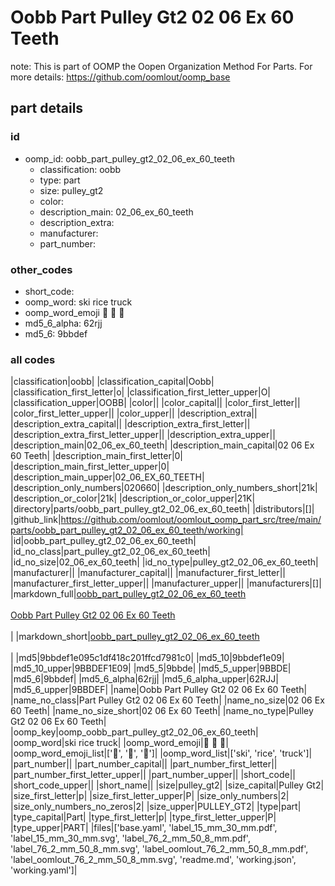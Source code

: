 # Oobb Part Pulley Gt2 02 06 Ex 60 Teeth  

note: This is part of OOMP the Oopen Organization Method For Parts. For more details: https://github.com/oomlout/oomp_base

##  part details





### id
* oomp_id: oobb_part_pulley_gt2_02_06_ex_60_teeth
  * classification: oobb
  * type: part
  * size: pulley_gt2
  * color: 
  * description_main: 02_06_ex_60_teeth
  * description_extra: 
  * manufacturer: 
  * part_number: 

### other_codes
* short_code: 
* oomp_word: ski rice truck
* oomp_word_emoji :ski: :rice: :truck:
* md5_6_alpha: 62rjj
* md5_6: 9bbdef

### all codes 
|classification|oobb|
|classification_capital|Oobb|
|classification_first_letter|o|
|classification_first_letter_upper|O|
|classification_upper|OOBB|
|color||
|color_capital||
|color_first_letter||
|color_first_letter_upper||
|color_upper||
|description_extra||
|description_extra_capital||
|description_extra_first_letter||
|description_extra_first_letter_upper||
|description_extra_upper||
|description_main|02_06_ex_60_teeth|
|description_main_capital|02 06 Ex 60 Teeth|
|description_main_first_letter|0|
|description_main_first_letter_upper|0|
|description_main_upper|02_06_EX_60_TEETH|
|description_only_numbers|020660|
|description_only_numbers_short|21k|
|description_or_color|21k|
|description_or_color_upper|21K|
|directory|parts/oobb_part_pulley_gt2_02_06_ex_60_teeth|
|distributors|[]|
|github_link|https://github.com/oomlout/oomlout_oomp_part_src/tree/main/parts/oobb_part_pulley_gt2_02_06_ex_60_teeth/working|
|id|oobb_part_pulley_gt2_02_06_ex_60_teeth|
|id_no_class|part_pulley_gt2_02_06_ex_60_teeth|
|id_no_size|02_06_ex_60_teeth|
|id_no_type|pulley_gt2_02_06_ex_60_teeth|
|manufacturer||
|manufacturer_capital||
|manufacturer_first_letter||
|manufacturer_first_letter_upper||
|manufacturer_upper||
|manufacturers|[]|
|markdown_full|[oobb_part_pulley_gt2_02_06_ex_60_teeth](https://github.com/oomlout/oomlout_oomp_part_src/tree/main/parts/oobb_part_pulley_gt2_02_06_ex_60_teeth/working)<br>[](https://github.com/oomlout/oomlout_oomp_part_src/tree/main/parts/oobb_part_pulley_gt2_02_06_ex_60_teeth/working)<br>[Oobb Part Pulley Gt2 02 06 Ex 60 Teeth](https://github.com/oomlout/oomlout_oomp_part_src/tree/main/parts/oobb_part_pulley_gt2_02_06_ex_60_teeth/working)<br><br>|
|markdown_short|[oobb_part_pulley_gt2_02_06_ex_60_teeth](https://github.com/oomlout/oomlout_oomp_part_src/tree/main/parts/oobb_part_pulley_gt2_02_06_ex_60_teeth/working)<br><br>|
|md5|9bbdef1e095c1df418c201ffcd7981c0|
|md5_10|9bbdef1e09|
|md5_10_upper|9BBDEF1E09|
|md5_5|9bbde|
|md5_5_upper|9BBDE|
|md5_6|9bbdef|
|md5_6_alpha|62rjj|
|md5_6_alpha_upper|62RJJ|
|md5_6_upper|9BBDEF|
|name|Oobb Part Pulley Gt2 02 06 Ex 60 Teeth|
|name_no_class|Part Pulley Gt2 02 06 Ex 60 Teeth|
|name_no_size|02 06 Ex 60 Teeth|
|name_no_size_short|02 06 Ex 60 Teeth|
|name_no_type|Pulley Gt2 02 06 Ex 60 Teeth|
|oomp_key|oomp_oobb_part_pulley_gt2_02_06_ex_60_teeth|
|oomp_word|ski rice truck|
|oomp_word_emoji|:ski: :rice: :truck:|
|oomp_word_emoji_list|[':ski:', ':rice:', ':truck:']|
|oomp_word_list|['ski', 'rice', 'truck']|
|part_number||
|part_number_capital||
|part_number_first_letter||
|part_number_first_letter_upper||
|part_number_upper||
|short_code||
|short_code_upper||
|short_name||
|size|pulley_gt2|
|size_capital|Pulley Gt2|
|size_first_letter|p|
|size_first_letter_upper|P|
|size_only_numbers|2|
|size_only_numbers_no_zeros|2|
|size_upper|PULLEY_GT2|
|type|part|
|type_capital|Part|
|type_first_letter|p|
|type_first_letter_upper|P|
|type_upper|PART|
|files|['base.yaml', 'label_15_mm_30_mm.pdf', 'label_15_mm_30_mm.svg', 'label_76_2_mm_50_8_mm.pdf', 'label_76_2_mm_50_8_mm.svg', 'label_oomlout_76_2_mm_50_8_mm.pdf', 'label_oomlout_76_2_mm_50_8_mm.svg', 'readme.md', 'working.json', 'working.yaml']|
